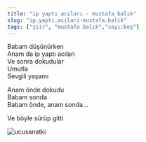 ```yaml
---
title: "ip yaptı acıları - mustafa balık"
slug: "ip.yapti.acilari-mustafa.balik"
tags: ["şiir", "mustafa balık","sayı:beş"]
---
```


Babam düşünürken  
Anam da ip yaptı acıları\
Ve sonra dokudular\
Umutla\
Sevgili yaşamı

Anam önde dokudu\
Babam sonda\
Babam önde, anam sonda...

Ve böyle sürüp gitti



![ucusanatki](/img/ucanatki.jpg)

